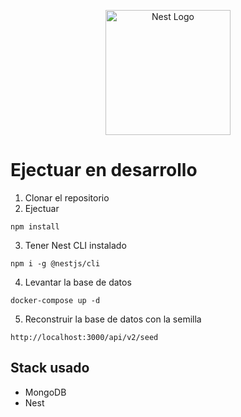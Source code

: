 <p align="center">
  <a href="http://nestjs.com/" target="blank"><img src="https://nestjs.com/img/logo-small.svg" width="200" alt="Nest Logo" /></a>
</p>

# Ejectuar en desarrollo

1. Clonar el repositorio
2. Ejectuar

```
npm install
```

3. Tener Nest CLI instalado

```
npm i -g @nestjs/cli
```

4. Levantar la base de datos
```
docker-compose up -d
```

5. Reconstruir la base de datos con la semilla

```
http://localhost:3000/api/v2/seed
```

## Stack usado
* MongoDB
* Nest


